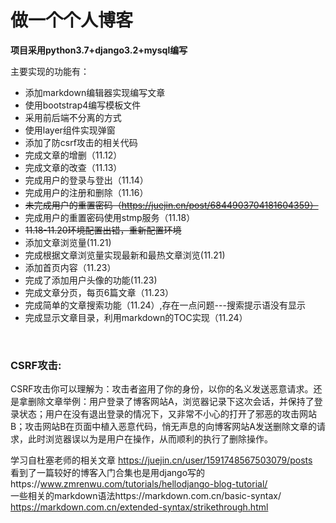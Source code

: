# 做一个个人博客
**项目采用python3.7+django3.2+mysql编写**


主要实现的功能有：<br>
* 添加markdown编辑器实现编写文章
* 使用bootstrap4编写模板文件
* 采用前后端不分离的方式
* 使用layer组件实现弹窗
* 添加了防csrf攻击的相关代码
* 完成文章的增删（11.12）
* 完成文章的改查（11.13）
* 完成用户的登录与登出（11.14）
* 完成用户的注册和删除（11.16）
* ~~未完成用户的重置密码（https://juejin.cn/post/6844903704181604359）~~
* 完成用户的重置密码使用stmp服务（11.18）
* ~~11.18-11.20环境配置出错，重新配置环境~~
* 添加文章浏览量(11.21)
* 完成根据文章浏览量实现最新和最热文章浏览(11.21)
* 添加首页内容（11.23）
* 完成了添加用户头像的功能(11.23)
* 完成文章分页，每页6篇文章（11.23）
* 完成简单的文章搜索功能（11.24）,存在一点问题---搜索提示语没有显示
* 完成显示文章目录，利用markdown的TOC实现（11.24）
  

<br>

### CSRF攻击:
  CSRF攻击你可以理解为：攻击者盗用了你的身份，以你的名义发送恶意请求。还是拿删除文章举例：用户登录了博客网站A，浏览器记录下这次会话，并保持了登录状态；用户在没有退出登录的情况下，又非常不小心的打开了邪恶的攻击网站B；攻击网站B在页面中植入恶意代码，悄无声息的向博客网站A发送删除文章的请求，此时浏览器误以为是用户在操作，从而顺利的执行了删除操作。
<br>




学习自杜塞老师的相关文章
https://juejin.cn/user/1591748567503079/posts<br>
看到了一篇较好的博客入门合集也是用django写的https://www.zmrenwu.com/tutorials/hellodjango-blog-tutorial/
<br>
一些相关的markdown语法https://markdown.com.cn/basic-syntax/<br>
https://markdown.com.cn/extended-syntax/strikethrough.html
